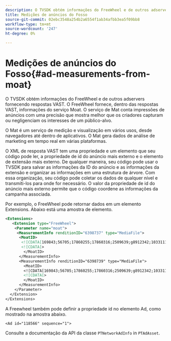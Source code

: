 ```yaml
---
description: O TVSDK obtém informações do FreeWheel e de outros adservers fornecendo respostas VAST. O FreeWheel fornece, dentro das respostas VAST, informações do serviço Moat. O serviço de Mat conta impressões de anúncios com uma precisão que mostra melhor que os criadores capturam ou negligenciam os interesses de um público-alvo.
title: Medições de anúncios do Fosso
source-git-commit: 02ebc3548a254b2a6554f1ab34afbb3ea5f09bb8
workflow-type: tm+mt
source-wordcount: '247'
ht-degree: 0%

---
```


# Medições de anúncios do Fosso{#ad-measurements-from-moat}

O TVSDK obtém informações do FreeWheel e de outros adservers fornecendo respostas VAST. O FreeWheel fornece, dentro das respostas VAST, informações do serviço Moat. O serviço de Mat conta impressões de anúncios com uma precisão que mostra melhor que os criadores capturam ou negligenciam os interesses de um público-alvo.

O Mat é um serviço de medição e visualização em vários usos, desde navegadores até dentro de aplicativos. O Mat gera dados de análise de marketing em tempo real em várias plataformas.

O XML de resposta VAST tem uma propriedade e um elemento que seu código pode ler, a propriedade de id do anúncio mais externo e o elemento de extensão mais externo. De qualquer maneira, seu código pode usar o TVSDK para salvar as informações da ID do anúncio e as informações da extensão e organizar as informações em uma estrutura de árvore. Com essa organização, seu código pode coletar os dados de qualquer nível e transmiti-los para onde for necessário. O valor da propriedade de id do anúncio mais externo permite que o código coordene as informações da campanha associada.

Por exemplo, o FreeWheel pode retornar dados em um elemento Extensions. Abaixo está uma amostra de elemento.

```xml
<Extensions> 
   <Extension type="FreeWheel"> 
    <Parameter name="moat"> 
     <MeasurementInfo renditionID="6398737" type="MediaFile"> 
      <MoatID> 
       <![CDATA[169843;56705;17860255;17860316;2509639;g8912342;103311138;g436558;530633]]]]> 
       <![CDATA[> 
        </MoatID> 
      </MeasurementInfo> 
      <MeasurementInfo renditionID="6398739" type="MediaFile"> 
        <MoatID> 
        <![CDATA[169843;56705;17860255;17860316;2509639;g8912342;103311138;g436558;530633]]]]> 
        <![CDATA[> 
        </MoatID> 
      </MeasurementInfo> 
    </Parameter> 
  </Extension> 
</Extensions>
```

A Freewheel também pode definir a propriedade id no elemento Ad, como mostrado na amostra abaixo.

```
<Ad id="118566" sequence="1">
```

Consulte a documentação da API da classe `PTNetworkAdInfo` in `PTAdAsset`.
